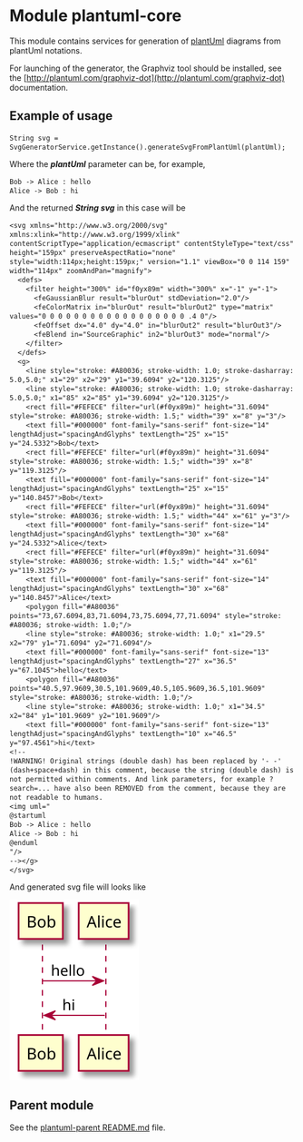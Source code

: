 # Module plantuml-core

This module contains services for generation of [plantUml](http://plantuml.com) diagrams
from plantUml notations.

For launching of the generator, the Graphviz tool should be installed,
see the [http://plantuml.com/graphviz-dot](http://plantuml.com/graphviz-dot) documentation.

## Example of usage
    String svg = SvgGeneratorService.getInstance().generateSvgFromPlantUml(plantUml);

Where the _**plantUml**_ parameter can be, for example,

    Bob -> Alice : hello
    Alice -> Bob : hi

And the returned _**String svg**_ in this case will be

    <svg xmlns="http://www.w3.org/2000/svg" xmlns:xlink="http://www.w3.org/1999/xlink" contentScriptType="application/ecmascript" contentStyleType="text/css" height="159px" preserveAspectRatio="none" style="width:114px;height:159px;" version="1.1" viewBox="0 0 114 159" width="114px" zoomAndPan="magnify">
      <defs>
        <filter height="300%" id="f0yx89m" width="300%" x="-1" y="-1">
          <feGaussianBlur result="blurOut" stdDeviation="2.0"/>
          <feColorMatrix in="blurOut" result="blurOut2" type="matrix" values="0 0 0 0 0 0 0 0 0 0 0 0 0 0 0 0 0 0 .4 0"/>
          <feOffset dx="4.0" dy="4.0" in="blurOut2" result="blurOut3"/>
          <feBlend in="SourceGraphic" in2="blurOut3" mode="normal"/>
        </filter>
      </defs>
      <g>
        <line style="stroke: #A80036; stroke-width: 1.0; stroke-dasharray: 5.0,5.0;" x1="29" x2="29" y1="39.6094" y2="120.3125"/>
        <line style="stroke: #A80036; stroke-width: 1.0; stroke-dasharray: 5.0,5.0;" x1="85" x2="85" y1="39.6094" y2="120.3125"/>
        <rect fill="#FEFECE" filter="url(#f0yx89m)" height="31.6094" style="stroke: #A80036; stroke-width: 1.5;" width="39" x="8" y="3"/>
        <text fill="#000000" font-family="sans-serif" font-size="14" lengthAdjust="spacingAndGlyphs" textLength="25" x="15" y="24.5332">Bob</text>
        <rect fill="#FEFECE" filter="url(#f0yx89m)" height="31.6094" style="stroke: #A80036; stroke-width: 1.5;" width="39" x="8" y="119.3125"/>
        <text fill="#000000" font-family="sans-serif" font-size="14" lengthAdjust="spacingAndGlyphs" textLength="25" x="15" y="140.8457">Bob</text>
        <rect fill="#FEFECE" filter="url(#f0yx89m)" height="31.6094" style="stroke: #A80036; stroke-width: 1.5;" width="44" x="61" y="3"/>
        <text fill="#000000" font-family="sans-serif" font-size="14" lengthAdjust="spacingAndGlyphs" textLength="30" x="68" y="24.5332">Alice</text>
        <rect fill="#FEFECE" filter="url(#f0yx89m)" height="31.6094" style="stroke: #A80036; stroke-width: 1.5;" width="44" x="61" y="119.3125"/>
        <text fill="#000000" font-family="sans-serif" font-size="14" lengthAdjust="spacingAndGlyphs" textLength="30" x="68" y="140.8457">Alice</text>
        <polygon fill="#A80036" points="73,67.6094,83,71.6094,73,75.6094,77,71.6094" style="stroke: #A80036; stroke-width: 1.0;"/>
        <line style="stroke: #A80036; stroke-width: 1.0;" x1="29.5" x2="79" y1="71.6094" y2="71.6094"/>
        <text fill="#000000" font-family="sans-serif" font-size="13" lengthAdjust="spacingAndGlyphs" textLength="27" x="36.5" y="67.1045">hello</text>
        <polygon fill="#A80036" points="40.5,97.9609,30.5,101.9609,40.5,105.9609,36.5,101.9609" style="stroke: #A80036; stroke-width: 1.0;"/>
        <line style="stroke: #A80036; stroke-width: 1.0;" x1="34.5" x2="84" y1="101.9609" y2="101.9609"/>
        <text fill="#000000" font-family="sans-serif" font-size="13" lengthAdjust="spacingAndGlyphs" textLength="10" x="46.5" y="97.4561">hi</text>
    <!--
    !WARNING! Original strings (double dash) has been replaced by '- -' (dash+space+dash) in this comment, because the string (double dash) is not permitted within comments. And link parameters, for example ?search=... have also been REMOVED from the comment, because they are not readable to humans.
    <img uml="
    @startuml
    Bob -> Alice : hello
    Alice -> Bob : hi
    @enduml
    "/>
    --></g>
    </svg>

And generated svg file will looks like

![An UML diagram that describes, how the generated content looks like](doc/img/example.svg?sanitize=true)

## Parent module
See the [plantuml-parent README.md](../README.md) file.